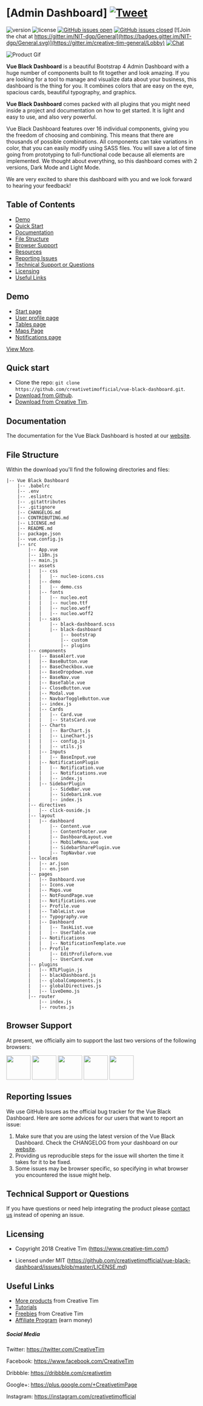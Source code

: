 # [Admin Dashboard] [![Tweet](https://img.shields.io/twitter/url/http/shields.io.svg?style=social&logo=twitter)](https://twitter.com/intent/tweet?text=Black%20Dashboard%20by%20Creative%20Tim&url=https%3A%2F%2Fdemos.creative-tim.com%2Fblack-dashboard%2Fexamples%2Fdashboard.html&via=CreativeTim)


 ![version](https://img.shields.io/badge/version-1.1.1-blue.svg)  ![license](https://img.shields.io/badge/license-MIT-blue.svg) [![GitHub issues open](https://img.shields.io/github/issues/creativetimofficial/black-dashboard/issues.svg?maxAge=2592000)](https://github.com/creativetimofficial/black-dashboard/issues/issues?q=is%3Aopen+is%3Aissue) [![GitHub issues closed](https://img.shields.io/github/issues-closed-raw/creativetimofficial/black-dashboard/issues.svg?maxAge=2592000)](https://github.com/creativetimofficial/black-dashboard/issues/issues?q=is%3Aissue+is%3Aclosed) [![Join the chat at https://gitter.im/NIT-dgp/General](https://badges.gitter.im/NIT-dgp/General.svg)](https://gitter.im/creative-tim-general/Lobby) [![Chat](https://img.shields.io/badge/chat-on%20discord-7289da.svg)](https://discord.gg/E4aHAQy)


![Product Gif](https://github.com/creativetimofficial/vue-black-dashboard/blob/live-demo/src/assets/demo/product-gif.gif?raw=true)

**Vue Black Dashboard** is a beautiful Bootstrap 4 Admin Dashboard with a huge number of components built to fit together and look amazing. If you are looking for a tool to manage and visualize data about your business, this dashboard is the thing for you. It combines colors that are easy on the eye, spacious cards, beautiful typography, and graphics.

**Vue Black Dashboard** comes packed with all plugins that you might need inside a project and documentation on how to get started. It is light and easy to use, and also very powerful.

Vue Black Dashboard features over 16 individual components, giving you the freedom of choosing and combining. This means that there are thousands of possible combinations. All components can take variations in color, that you can easily modify using SASS files. You will save a lot of time going from prototyping to full-functional code because all elements are implemented.
We thought about everything, so this dashboard comes with 2 versions, Dark Mode and Light Mode.

We are very excited to share this dashboard with you and we look forward to hearing your feedback!


## Table of Contents


* [Demo](#demo)
* [Quick Start](#quick-start)
* [Documentation](#documentation)
* [File Structure](#file-structure)
* [Browser Support](#browser-support)
* [Resources](#resources)
* [Reporting Issues](#reporting-issues)
* [Technical Support or Questions](#technical-support-or-questions)
* [Licensing](#licensing)
* [Useful Links](#useful-links)


## Demo

- [Start page](https://demos.creative-tim.com/vue-black-dashboard)
- [User profile page](https://demos.creative-tim.com/vue-black-dashboard/#/profile)
- [Tables page ](https://demos.creative-tim.com/vue-black-dashboard/#/table-list)
- [Maps Page](https://demos.creative-tim.com/vue-black-dashboard/#/maps)
- [Notifications page](https://demos.creative-tim.com//vue-black-dashboard/#/notifications)

[View More](https://demos.creative-tim.com/vue-black-dashboard).


## Quick start

- Clone the repo: `git clone https://github.com/creativetimofficial/vue-black-dashboard.git`.
- [Download from Github](https://github.com/creativetimofficial/vue-black-dashboard/archive/master.zip).
- [Download from Creative Tim](https://www.creative-tim.com/product/vue-black-dashboard).


## Documentation
The documentation for the Vue Black Dashboard is hosted at our [website](https://demos.creative-tim.com/vue-black-dashboard/documentation).


## File Structure
Within the download you'll find the following directories and files:

```
|-- Vue Black Dashboard
    |-- .babelrc  
    |-- .env
    |-- .eslintrc
    |-- .gitattributes
    |-- .gitignore
    |-- CHANGELOG.md
    |-- CONTRIBUTING.md
    |-- LICENSE.md
    |-- README.md
    |-- package.json
    |-- vue.config.js
    |-- src
        |-- App.vue
        |-- i18n.js
        |-- main.js
        |-- assets
        |   |-- css
        |   |   |-- nucleo-icons.css
        |   |-- demo
        |   |   |-- demo.css
        |   |-- fonts
        |   |   |-- nucleo.eot
        |   |   |-- nucleo.ttf
        |   |   |-- nucleo.woff
        |   |   |-- nucleo.woff2
        |   |-- sass
        |       |-- black-dashboard.scss
        |       |-- black-dashboard
        |           |-- bootstrap
        |           |-- custom
        |           |-- plugins
        |-- components
        |   |-- BaseAlert.vue
        |   |-- BaseButton.vue
        |   |-- BaseCheckbox.vue
        |   |-- BaseDropdown.vue
        |   |-- BaseNav.vue
        |   |-- BaseTable.vue
        |   |-- CloseButton.vue
        |   |-- Modal.vue
        |   |-- NavbarToggleButton.vue
        |   |-- index.js
        |   |-- Cards
        |   |   |-- Card.vue
        |   |   |-- StatsCard.vue
        |   |-- Charts
        |   |   |-- BarChart.js
        |   |   |-- LineChart.js
        |   |   |-- config.js
        |   |   |-- utils.js
        |   |-- Inputs
        |   |   |-- BaseInput.vue
        |   |-- NotificationPlugin
        |   |   |-- Notification.vue
        |   |   |-- Notifications.vue
        |   |   |-- index.js
        |   |-- SidebarPlugin
        |       |-- SideBar.vue
        |       |-- SidebarLink.vue
        |       |-- index.js
        |-- directives
        |   |-- click-ouside.js
        |-- layout
        |   |-- dashboard
        |       |-- Content.vue
        |       |-- ContentFooter.vue
        |       |-- DashboardLayout.vue
        |       |-- MobileMenu.vue
        |       |-- SidebarSharePlugin.vue
        |       |-- TopNavbar.vue
        |-- locales
        |   |-- ar.json
        |   |-- en.json
        |-- pages
        |   |-- Dashboard.vue
        |   |-- Icons.vue
        |   |-- Maps.vue
        |   |-- NotFoundPage.vue
        |   |-- Notifications.vue
        |   |-- Profile.vue
        |   |-- TableList.vue
        |   |-- Typography.vue
        |   |-- Dashboard
        |   |   |-- TaskList.vue
        |   |   |-- UserTable.vue
        |   |-- Notifications
        |   |   |-- NotificationTemplate.vue
        |   |-- Profile
        |       |-- EditProfileForm.vue
        |       |-- UserCard.vue
        |-- plugins
        |   |-- RTLPlugin.js
        |   |-- blackDashboard.js
        |   |-- globalComponents.js
        |   |-- globalDirectives.js
        |   |-- liveDemo.js
        |-- router
            |-- index.js
            |-- routes.js

```


## Browser Support

At present, we officially aim to support the last two versions of the following browsers:

<img src="https://s3.amazonaws.com/creativetim_bucket/github/browser/chrome.png" width="64" height="64"> <img src="https://s3.amazonaws.com/creativetim_bucket/github/browser/firefox.png" width="64" height="64"> <img src="https://s3.amazonaws.com/creativetim_bucket/github/browser/edge.png" width="64" height="64"> <img src="https://s3.amazonaws.com/creativetim_bucket/github/browser/safari.png" width="64" height="64"> <img src="https://s3.amazonaws.com/creativetim_bucket/github/browser/opera.png" width="64" height="64">



## Reporting Issues

We use GitHub Issues as the official bug tracker for the Vue Black Dashboard. Here are some advices for our users that want to report an issue:

1. Make sure that you are using the latest version of the Vue Black Dashboard. Check the CHANGELOG from your dashboard on our [website](https://www.creative-tim.com/).
2. Providing us reproducible steps for the issue will shorten the time it takes for it to be fixed.
3. Some issues may be browser specific, so specifying in what browser you encountered the issue might help.


## Technical Support or Questions

If you have questions or need help integrating the product please [contact us](https://www.creative-tim.com/contact-us) instead of opening an issue.


## Licensing

- Copyright 2018 Creative Tim (https://www.creative-tim.com/)

- Licensed under MIT (https://github.com/creativetimofficial/vue-black-dashboard/issues/blob/master/LICENSE.md)



## Useful Links

- [More products](https://www.creative-tim.com/bootstrap-themes) from Creative Tim
- [Tutorials](https://www.youtube.com/channel/UCVyTG4sCw-rOvB9oHkzZD1w)
- [Freebies](https://www.creative-tim.com/bootstrap-themes/free) from Creative Tim
- [Affiliate Program](https://www.creative-tim.com/affiliates/new) (earn money)

##### Social Media

Twitter: <https://twitter.com/CreativeTim>

Facebook: <https://www.facebook.com/CreativeTim>

Dribbble: <https://dribbble.com/creativetim>

Google+: <https://plus.google.com/+CreativetimPage>

Instagram: <https://instagram.com/creativetimofficial>
